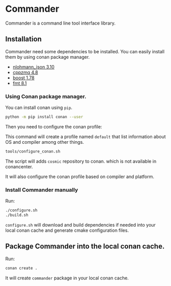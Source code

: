 # Commander

Commander is a command line tool interface library.

## Installation

Commander need some dependencies to be installed. You can easily install them by using conan package manager.

- [nlohmann_json 3.10](https://github.com/nlohmann/json/releases/tag/v3.10.5)
- [cppzmq 4.8](https://github.com/zeromq/cppzmq/releases/tag/v4.8.1)
- [boost 1.78](https://www.boost.org/users/history/version_1_78_0.html)
- [fmt 8.1](https://github.com/fmtlib/fmt/releases/tag/8.1.1)

### Using Conan package manager.

You can install conan using `pip`.

```bash
python -m pip install conan --user
```

Then you need to configure the conan profile:

This command will create a profile named `default` that list information about OS and compiler among other things.

```bash
tools/configure_conan.sh
```

The script will adds `cosmic` repository to conan. which is not available in conancenter.

It will also configure the conan profile based on compiler and platform.

### Install Commander manually

Run:

```bash
./configure.sh
./build.sh
```

`configure.sh` will download and build dependencies if needed into your local conan cache and generate cmake configuration files.

## Package Commander into the local conan cache.

Run:

```bash
conan create .
```

It will create `commander` package in your local conan cache.